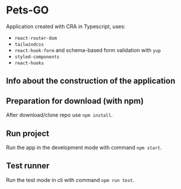 # Pets-GO

Application created with CRA in Typescript, uses:
- `react-router-dom`
- `tailwindcss`
- `react-hook-form` and schema-based form validation with `yup`
- `styled-components`
- `react-hooks`

## Info about the construction of the application


## Preparation for download (with npm)

After download/clone repo use `npm install`.

## Run project

Run the app in the development mode with command `npm start`.

## Test runner

Run the test mode in cli with command `npm run test`.

